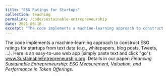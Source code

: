 ```yaml
---
title: "ESG Ratings for Startups"
collection: teaching
permalink: /code/sustainable-entrepreneurship
date: 2021-06-16
excerpt: "The code implements a machine-learning approach to construct ESG ratings for startups from text data (e.g., whitepapers, blog posts, Tweets, ...). Here is an easy-to-use web app (simply paste text and click "go"): www.SustainableEntrepreneurship.org"
---
```


The code implements a machine-learning approach to construct ESG ratings for startups from text data (e.g., whitepapers, blog posts, Tweets, ...). Here is an easy-to-use web app (simply paste text and click "go"): <a href="https://www.sustainableentrepreneurship.org/" target="_blank">www.SustainableEntrepreneurship.org</a>. Details in our paper: <i>Financing Sustainable Entrepreneurship: ESG Measurement, Valuation, and Performance in Token Offerings</i>.
